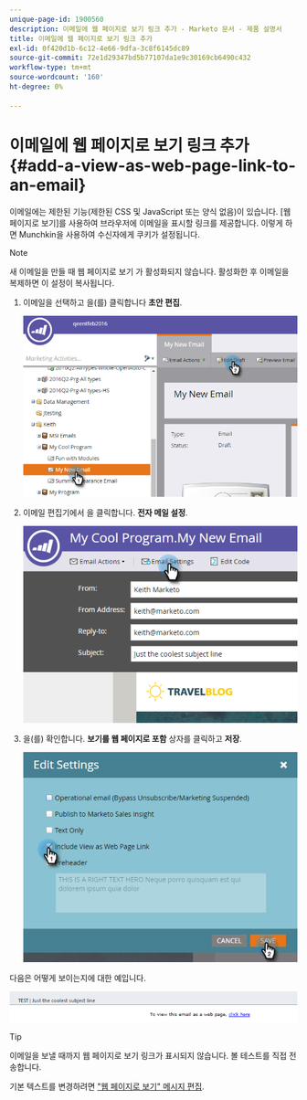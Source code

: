 ```yaml
---
unique-page-id: 1900560
description: 이메일에 웹 페이지로 보기 링크 추가 - Marketo 문서 - 제품 설명서
title: 이메일에 웹 페이지로 보기 링크 추가
exl-id: 0f420d1b-6c12-4e66-9dfa-3c8f6145dc89
source-git-commit: 72e1d29347bd5b77107da1e9c30169cb6490c432
workflow-type: tm+mt
source-wordcount: '160'
ht-degree: 0%

---
```


# 이메일에 웹 페이지로 보기 링크 추가 {#add-a-view-as-web-page-link-to-an-email}

이메일에는 제한된 기능(제한된 CSS 및 JavaScript 또는 양식 없음)이 있습니다. [웹 페이지로 보기]를 사용하여 브라우저에 이메일을 표시할 링크를 제공합니다. 이렇게 하면 Munchkin을 사용하여 수신자에게 쿠키가 설정됩니다.

>[!NOTE]
>
>새 이메일을 만들 때 웹 페이지로 보기 가 활성화되지 않습니다. 활성화한 후 이메일을 복제하면 이 설정이 복사됩니다.

1. 이메일을 선택하고 을(를) 클릭합니다 **초안 편집**.

   ![](assets/one-5.png)

1. 이메일 편집기에서 을 클릭합니다. **전자 메일 설정**.

   ![](assets/two-5.png)

1. 을(를) 확인합니다. **보기를 웹 페이지로 포함** 상자를 클릭하고 **저장**.

   ![](assets/three-4.png)

다음은 어떻게 보이는지에 대한 예입니다.

![](assets/four-3.png)

>[!TIP]
>
>이메일을 보낼 때까지 웹 페이지로 보기 링크가 표시되지 않습니다. 볼 테스트를 직접 전송합니다.

기본 텍스트를 변경하려면 [&quot;웹 페이지로 보기&quot; 메시지 편집](/help/marketo/product-docs/administration/email-setup/edit-the-view-as-web-page-message.md).
